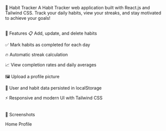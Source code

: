 📝 Habit Tracker
A Habit Tracker web application built with React.js and Tailwind CSS.
Track your daily habits, view your streaks, and stay motivated to achieve your goals!

<br>
🚀 Features
📋 Add, update, and delete habits

✅ Mark habits as completed for each day

🔥 Automatic streak calculation

📈 View completion rates and daily averages

🖼️ Upload a profile picture

🧠 User and habit data persisted in localStorage

⚡ Responsive and modern UI with Tailwind CSS

<br>
📸 Screenshots

Home	Profile
	
<!-- (You can upload screenshots in your repo and link them here!) --> <br>
